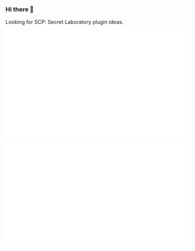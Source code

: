 ### Hi there 👋
Looking for SCP: Secret Laboratory plugin ideas.

![](https://raw.githubusercontent.com/moddedmcplayer/funny-stats/master/generated/overview.svg#gh-dark-mode-only)
![](https://raw.githubusercontent.com/moddedmcplayer/funny-stats/master/generated/languages.svg#gh-dark-mode-only)

